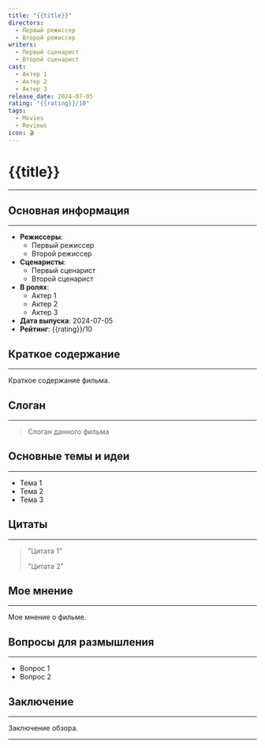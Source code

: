 ```yaml
---
title: "{{title}}"
directors:
  - Первый режиссер
  - Второй режиссер
writers:
  - Первый сценарист
  - Второй сценарист
cast:
  - Актер 1
  - Актер 2
  - Актер 3
release_date: 2024-07-05
rating: "{{rating}}/10"
tags:
  - Movies
  - Reviews
icon: 🎬
---
```


# {{title}}
---


## Основная информация
---

- **Режиссеры**:
  - Первый режиссер
  - Второй режиссер
- **Сценаристы**:
  - Первый сценарист
  - Второй сценарист
- **В ролях**:
  - Актер 1
  - Актер 2
  - Актер 3
- **Дата выпуска**: 2024-07-05
- **Рейтинг**: {{rating}}/10


## Краткое содержание
---

Краткое содержание фильма.


## Слоган
---

> Слоган данного фильма


## Основные темы и идеи
---

- Тема 1
- Тема 2
- Тема 3


## Цитаты
---

> "Цитата 1"
> 
> "Цитата 2"


## Мое мнение
---

Мое мнение о фильме.


## Вопросы для размышления
---

- Вопрос 1
- Вопрос 2


## Заключение
---

Заключение обзора.

---